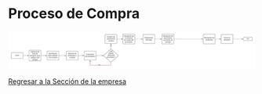 # Proceso de Compra

![Proceso de Compra](proceso%20compra.jpg)

[Regresar a la Sección de la empresa](SeleccionEmpresa.md)
